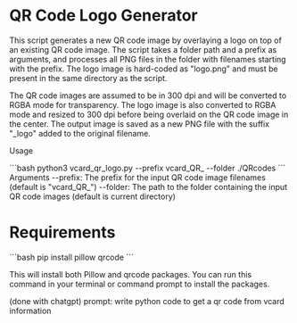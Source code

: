 # QR Code Logo Generator

This script generates a new QR code image by overlaying a logo on top of an existing QR code image. The script takes a folder path and a prefix as arguments, and processes all PNG files in the folder with filenames starting with the prefix. The logo image is hard-coded as "logo.png" and must be present in the same directory as the script.

The QR code images are assumed to be in 300 dpi and will be converted to RGBA mode for transparency. The logo image is also converted to RGBA mode and resized to 300 dpi before being overlaid on the QR code image in the center. The output image is saved as a new PNG file with the suffix "_logo" added to the original filename.

Usage

´´´bash
python3 vcard_qr_logo.py --prefix vcard_QR_ --folder ./QRcodes
´´´
Arguments
--prefix: The prefix for the input QR code image filenames (default is "vcard_QR_")
--folder: The path to the folder containing the input QR code images (default is current directory)

# Requirements
´´´bash
pip install pillow qrcode
´´´

This will install both Pillow and qrcode packages. You can run this command in your terminal or command prompt to install the packages.

(done with chatgpt)
prompt: write python code to get a qr code from vcard information
